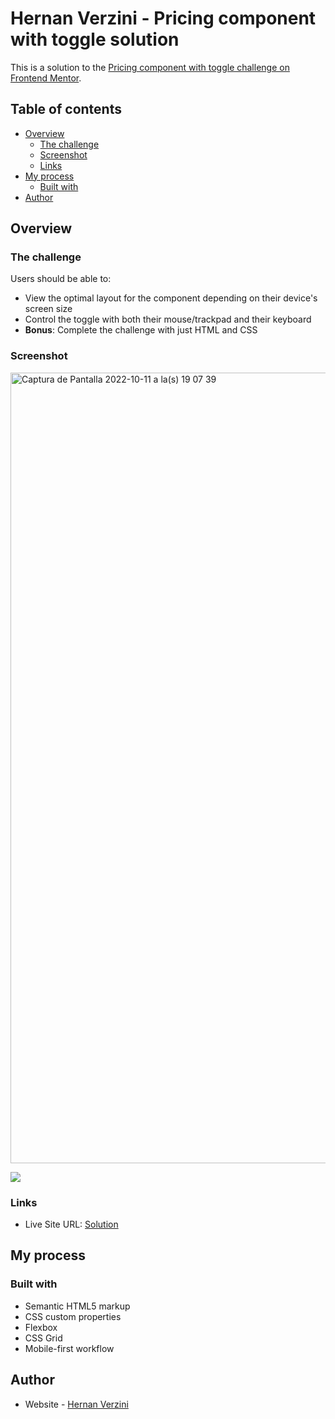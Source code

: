 # Hernan Verzini - Pricing component with toggle solution

This is a solution to the [Pricing component with toggle challenge on Frontend Mentor](https://www.frontendmentor.io/challenges/pricing-component-with-toggle-8vPwRMIC). 

## Table of contents

- [Overview](#overview)
  - [The challenge](#the-challenge)
  - [Screenshot](#screenshot)
  - [Links](#links)
- [My process](#my-process)
  - [Built with](#built-with)
- [Author](#author)


## Overview

### The challenge

Users should be able to:

- View the optimal layout for the component depending on their device's screen size
- Control the toggle with both their mouse/trackpad and their keyboard
- **Bonus**: Complete the challenge with just HTML and CSS

### Screenshot

<img width="1265" alt="Captura de Pantalla 2022-10-11 a la(s) 19 07 39" src="https://user-images.githubusercontent.com/99434648/195207241-4a91c0ce-5325-4cbd-a335-44477fb0f4f5.png">

![](./screenshot.jpg)

### Links

- Live Site URL: [Solution](https://pricing-component-hv.netlify.app)

## My process

### Built with

- Semantic HTML5 markup
- CSS custom properties
- Flexbox
- CSS Grid
- Mobile-first workflow

## Author

- Website - [Hernan Verzini](https://www.your-site.com)
